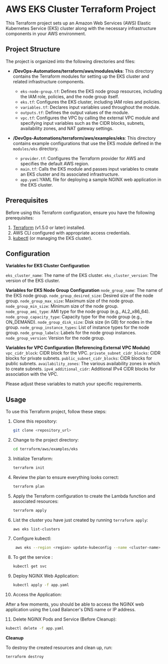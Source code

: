 # AWS EKS Cluster Terraform Project

This Terraform project sets up an Amazon Web Services (AWS) Elastic Kubernetes Service (EKS) cluster along with the necessary infrastructure components in your AWS environment.

## Project Structure

The project is organized into the following directories and files:

- **/DevOps-Automations/terraform/aws/modules/eks**: This directory contains the Terraform modules for setting up the EKS cluster and related infrastructure components.

  - `eks-node-group.tf`: Defines the EKS node group resources, including the IAM role, policies, and the node group itself.
  - `eks.tf`: Configures the EKS cluster, including IAM roles and policies.
  - `variables.tf`: Declares input variables used throughout the module.
  - `outputs.tf`: Defines the output values of the module.
  - `vpc.tf`:  Configures the VPC by calling the external VPC module and specifying input variables such as the CIDR blocks, subnets, availability zones, and NAT gateway settings.

- **/DevOps-Automations/terraform/aws/examples/eks**: This directory contains example configurations that use the EKS module defined in the `modules/eks` directory.

  - `provider.tf`: Configures the Terraform provider for AWS and specifies the default AWS region.
  - `main.tf`: Calls the EKS module and passes input variables to create an EKS cluster and its associated infrastructure.
  - `app.yaml`:YAML file for deploying a sample NGINX web application in the EKS cluster.


## Prerequisites

Before using this Terraform configuration, ensure you have the following prerequisites:

1. [Terraform](https://www.terraform.io/) (v1.5.0 or later) installed.
2. AWS CLI configured with appropriate access credentials.
3. [kubectl](https://kubernetes.io/docs/tasks/tools/) (or managing the EKS cluster).

## Configuration

**Variables for EKS Cluster Configuration**

`eks_cluster_name`: The name of the EKS cluster.
`eks_cluster_version`: The version of the EKS cluster.

**Variables for EKS Node Group Configuration**
`node_group_name`: The name of the EKS node group.
`node_group_desired_size`: Desired size of the node group.
`node_group_max_size`: Maximum size of the node group.
`node_group_min_size`: Minimum size of the node group.
`node_group_ami_type`: AMI type for the node group (e.g., AL2_x86_64).
`node_group_capacity_type`: Capacity type for the node group (e.g., ON_DEMAND).
`node_group_disk_size`: Disk size (in GB) for nodes in the group.
`node_group_instance_types`: List of instance types for the node group.
`node_group_labels`: Labels for the node group instances.
`node_group_version`: Version for the node group.

**Variables for VPC Configuration (Referencing External VPC Module)**
`vpc_cidr_block`: CIDR block for the VPC.
`private_subnet_cidr_blocks`: CIDR blocks for private subnets.
`public_subnet_cidr_blocks`: CIDR blocks for public subnets.
`availability_zones`: The various availability zones in which to create subnets.
`ipv4_additional_cidr`: Additional IPv4 CIDR blocks for association with the VPC.

Please adjust these variables to match your specific requirements.

## Usage

To use this Terraform project, follow these steps:

1. Clone this repository:
   ```bash
   git clone <repository_url>
   ```
2. Change to the project directory:
   ```bash
   cd terraform/aws/examples/eks
   ```
3. Initialize Terraform:
   ```bash
   terraform init
   ```
4. Review the plan to ensure everything looks correct:
   ```bash
   terraform plan
   ```
5. Apply the Terraform configuration to create the Lambda function and associated resources:
   ```bash
   terraform apply
   ```
6. List the cluster you have just created by running `terraform apply`:
   ```bash
   aws eks list-clusters
   ```
7. Configure kubectl:
   ```bash
    aws eks --region <region> update-kubeconfig --name <cluster-name>
    ```
8. To get the service :
   ```bash
   kubectl get svc
   ```
9. Deploy NGINX Web Application:
   ```bash
   kubectl apply -f app.yaml
   ```
10. Access the Application:
   
   After a few moments, you should be able to access the NGINX web application using the Load Balancer's DNS name or IP address.

11. Delete NGINX Pods and Service (Before Cleanup):
   ```bash
   kubectl delete -f app.yaml
   ```


**Cleanup**

To destroy the created resources and clean up, run:

```bash
terraform destroy
```